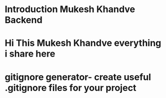 # Introduction Mukesh Khandve Backend
# Hi This Mukesh Khandve everything i share here
# gitignore generator- create useful .gitignore files for your project